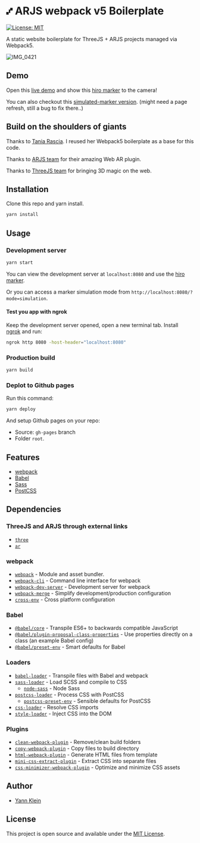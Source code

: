 # ⑇ ARJS webpack v5 Boilerplate

[![License: MIT](https://img.shields.io/badge/License-MIT-blue.svg)](https://opensource.org/licenses/MIT)

A static website boilerplate for ThreeJS + ARJS projects managed via Webpack5.

![IMG_0421](https://user-images.githubusercontent.com/26819547/109923135-af096580-7d01-11eb-9644-afc982c58fea.jpg)

## Demo

Open this [live demo](https://yannklein.github.io/arjs-webpack-boilerplate) and show this [hiro marker](https://github.com/yannklein/arjs-webpack-boilerplate/raw/master/public/hiro.png) to the camera!

You can also checkout this [simulated-marker version](https://yannklein.github.io/arjs-webpack-boilerplate/?mode=simulation). (might need a page refresh, still a bug to fix there..)

## Build on the shoulders of giants
Thanks to [Tania Rascia](https://www.taniarascia.com). I reused her Webpack5 boilerplate as a base for this code.

Thanks to [ARJS team](https://github.com/AR-js-org/AR.js) for their amazing Web AR plugin.

Thanks to [ThreeJS team](https://threejs.org/) for bringing 3D magic on the web.

## Installation

Clone this repo and yarn install.

```bash
yarn install
```

## Usage

### Development server

```bash
yarn start
```

You can view the development server at `localhost:8080` and use the [hiro marker](https://github.com/yannklein/arjs-webpack-boilerplate/raw/master/public/hiro.png).

Or you can access a marker simulation mode from `http://localhost:8080/?mode=simulation`.

#### Test you app with ngrok
Keep the development server opened, open a new terminal tab.
Install [ngrok](https://ngrok.com/) and run:
```bash
ngrok http 8080 -host-header="localhost:8080"
```

### Production build

```bash
yarn build
```

### Deplot to Github pages

Run this command:

```bash
yarn deploy
```
And setup Github pages on your repo:
- Source: `gh-pages` branch
- Folder `root`.

## Features

- [webpack](https://webpack.js.org/)
- [Babel](https://babeljs.io/)
- [Sass](https://sass-lang.com/)
- [PostCSS](https://postcss.org/)

## Dependencies

### ThreeJS and ARJS through external links
- [`three`](https://threejs.org/)
- [`ar`](https://ar-js-org.github.io/AR.js-Docs/)

### webpack

- [`webpack`](https://github.com/webpack/webpack) - Module and asset bundler.
- [`webpack-cli`](https://github.com/webpack/webpack-cli) - Command line interface for webpack
- [`webpack-dev-server`](https://github.com/webpack/webpack-dev-server) - Development server for webpack
- [`webpack-merge`](https://github.com/survivejs/webpack-merge) - Simplify development/production configuration
- [`cross-env`](https://github.com/kentcdodds/cross-env) - Cross platform configuration

### Babel

- [`@babel/core`](https://www.npmjs.com/package/@babel/core) - Transpile ES6+ to backwards compatible JavaScript
- [`@babel/plugin-proposal-class-properties`](https://babeljs.io/docs/en/babel-plugin-proposal-class-properties) - Use properties directly on a class (an example Babel config)
- [`@babel/preset-env`](https://babeljs.io/docs/en/babel-preset-env) - Smart defaults for Babel

### Loaders

- [`babel-loader`](https://webpack.js.org/loaders/babel-loader/) - Transpile files with Babel and webpack
- [`sass-loader`](https://webpack.js.org/loaders/sass-loader/) - Load SCSS and compile to CSS
  - [`node-sass`](https://github.com/sass/node-sass) - Node Sass
- [`postcss-loader`](https://webpack.js.org/loaders/postcss-loader/) - Process CSS with PostCSS
  - [`postcss-preset-env`](https://www.npmjs.com/package/postcss-preset-env) - Sensible defaults for PostCSS
- [`css-loader`](https://webpack.js.org/loaders/css-loader/) - Resolve CSS imports
- [`style-loader`](https://webpack.js.org/loaders/style-loader/) - Inject CSS into the DOM

### Plugins

- [`clean-webpack-plugin`](https://github.com/johnagan/clean-webpack-plugin) - Remove/clean build folders
- [`copy-webpack-plugin`](https://github.com/webpack-contrib/copy-webpack-plugin) - Copy files to build directory
- [`html-webpack-plugin`](https://github.com/jantimon/html-webpack-plugin) - Generate HTML files from template
- [`mini-css-extract-plugin`](https://github.com/webpack-contrib/mini-css-extract-plugin) - Extract CSS into separate files
- [`css-minimizer-webpack-plugin`](https://webpack.js.org/plugins/css-minimizer-webpack-plugin/) - Optimize and minimize CSS assets

## Author 

- [Yann Klein](https://www.yannklein.me)


## License

This project is open source and available under the [MIT License](LICENSE).
